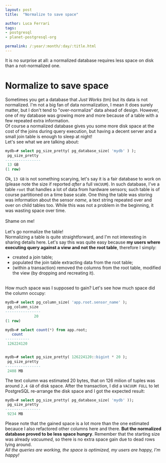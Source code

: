 ```yaml
---
layout: post
title:  "Normalize to save space"

author: Luca Ferrari
tags:
- postgresql
- planet-postgresql-org

permalink: /:year/:month/:day/:title.html
---
```

It is no surprise at all: a normalized database requires less space on disk than a not-normalized one.

# Normalize to save space
Sometimes you get a database that *Just Works* (tm) but its data is not normalized. I'm not a big fan of data normalization, I mean it does surely matter, but I don't tend to "over-normalize" data ahead of design.
However, one of my database was growing more and more because of a table with a few repeated extra information.
<br/>
Of course a normalized database gives you some more disk space at the cost of the joins during query execution, but having a decent server and a small join table is enough to sleep at night!
<br/>
Let's see what we are talking about:

```sql
mydb=# select pg_size_pretty( pg_database_size( 'mydb' ) );
 pg_size_pretty
----------------
 13 GB
(1 row)
```

Ok, `13 GB` is not something scarying, let's say it is a fair database to work on (please note the size if reported *after* a full `VACUUM`).
In such database, I've a table `root` that handles a lot of data from hardware sensors; such table is of course partitioned on a time base scale. One thing the table was storing was information about the sensor *name*, a text string repeated over and over on child tables too. While this was not a problem in the beginning, it was wasting space over time.
<br/>
<br/>
Shame on me!
<br/>
<br/>
Let's go normalize the table!
<br/>
Normalizing a table is quite straightforward, and I'm not interesting in sharing details here. Let's say this was quite easy because **my users where executing query against a view and not the root table**, therefore I simply:
- created a join table;
- populated the join table extracting data from the root table;
- (within a transaction) removed the columns from the root table, modified the view (by dropping and recreating it).

<br/>
How much space was I supposed to gain?
Let's see how much space did the column occupy:

```sql
mydb=# select pg_column_size( 'app.root.sensor_name' );
 pg_column_size
----------------
             20
(1 row)

mydb=# select count(*) from app.root;
   count
-----------
 126224120


mydb=# select pg_size_pretty( 126224120::bigint * 20 );
 pg_size_pretty
----------------
 2408 MB
```



The text column was estimated 20 bytes, that on 126 milion of tuples was around `2,4 GB` of disk space.
After the transaction, I did a `VACUUM FULL` to let PostgreSQL re-arrange the disk space and I got the expected result:

```sql
mydb=# select pg_size_pretty( pg_database_size( 'mydb' ));
 pg_size_pretty 
----------------
 9234 MB
```

Please note that the gained space is a lot more than the one estimated becauce I also refactored other columns here and there. **But the normalized database proved to be less space hungry**. Remember that the starting size was already *vacuumed*, so there is no extra space gain due to dead rows lying around.
<br/>
*All the queries are working, the space is optimized, my users are happy, I'm happy!*


